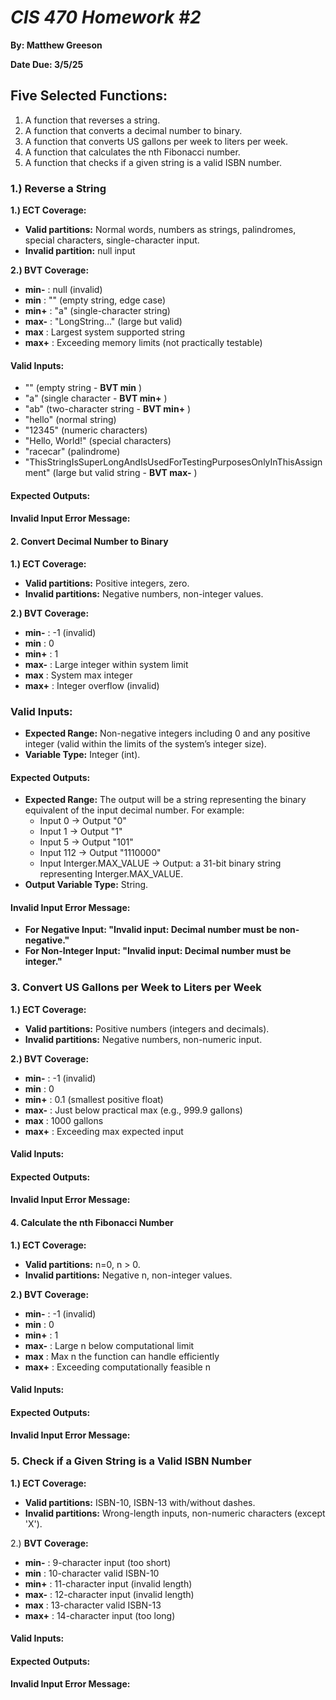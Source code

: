 # *CIS 470 Homework #2*

**By: Matthew Greeson**

**Date Due: 3/5/25**

## Five Selected Functions:

1. A function that reverses a string.
2. A function that converts a decimal number to binary.
3. A function that converts US gallons per week to liters per week.
4. A function that calculates the nth Fibonacci number.
5. A function that checks if a given string is a valid ISBN number.

### **1.) Reverse a String**

**1.) ECT Coverage:**

* **Valid partitions:** Normal words, numbers as strings, palindromes, special characters, single-character input.
* **Invalid partition:** null input

**2.) BVT Coverage:**

* **min-** : null (invalid)
* **min** : "" (empty string, edge case)
* **min+** : "a" (single-character string)
* **max-** : "LongString..." (large but valid)
* **max** : Largest system supported string
* **max+** : Exceeding memory limits (not practically testable)

#### **Valid Inputs:**

* "" (empty string -  **BVT min** )
* "a" (single character -  **BVT min+** )
* "ab" (two-character string -  **BVT min+** )
* "hello" (normal string)
* "12345" (numeric characters)
* "Hello, World!" (special characters)
* "racecar" (palindrome)
* "ThisStringIsSuperLongAndIsUsedForTestingPurposesOnlyInThisAssignment" (large but valid string -  **BVT max-** )

#### **Expected Outputs:**

#### **Invalid Input Error Message:**

#### **2. Convert Decimal Number to Binary**

**1.) ECT Coverage:**

* **Valid partitions:** Positive integers, zero.
* **Invalid partitions:** Negative numbers, non-integer values.

**2.) BVT Coverage:**

* **min-** : -1 (invalid)
* **min** : 0
* **min+** : 1
* **max-** : Large integer within system limit
* **max** : System max integer
* **max+** : Integer overflow (invalid)

### **Valid Inputs:**

* **Expected Range:** Non-negative integers including 0 and any positive integer (valid within the limits of the system’s integer size).
* **Variable Type:** Integer (int).

#### **Expected Outputs:**

* **Expected Range:** The output will be a string representing the binary equivalent of the input decimal number. For example:
  * Input 0 → Output "0"
  * Input 1 → Output "1"
  * Input 5 → Output "101"
  * Input 112 → Output "1110000"
  * Input Interger.MAX_VALUE → Output: a 31-bit binary string representing Interger.MAX_VALUE.
* **Output Variable Type:** String.

#### **Invalid Input Error Message:**

* **For Negative Input: "Invalid input: Decimal number must be non-negative."**
* **For Non-Integer Input: "Invalid input: Decimal number must be integer."**

### **3. Convert US Gallons per Week to Liters per Week**

**1.) ECT Coverage:**

* **Valid partitions:** Positive numbers (integers and decimals).
* **Invalid partitions:** Negative numbers, non-numeric input.

**2.) BVT Coverage:**

* **min-** : -1 (invalid)
* **min** : 0
* **min+** : 0.1 (smallest positive float)
* **max-** : Just below practical max (e.g., 999.9 gallons)
* **max** : 1000 gallons
* **max+** : Exceeding max expected input

#### **Valid Inputs:**

#### **Expected Outputs:**

#### **Invalid Input Error Message:**

#### **4. Calculate the nth Fibonacci Number**

**1.) ECT Coverage:**

* **Valid partitions:** n=0, n > 0.
* **Invalid partitions:** Negative n, non-integer values.

**2.) BVT Coverage:**

* **min-** : -1 (invalid)
* **min** : 0
* **min+** : 1
* **max-** : Large n below computational limit
* **max** : Max n the function can handle efficiently
* **max+** : Exceeding computationally feasible n

#### **Valid Inputs:**

#### **Expected Outputs:**

#### **Invalid Input Error Message:**

### **5. Check if a Given String is a Valid ISBN Number**

**1.) ECT Coverage:**

* **Valid partitions:** ISBN-10, ISBN-13 with/without dashes.
* **Invalid partitions:** Wrong-length inputs, non-numeric characters (except 'X').

2.) **BVT Coverage:**

* **min-** : 9-character input (too short)
* **min** : 10-character valid ISBN-10
* **min+** : 11-character input (invalid length)
* **max-** : 12-character input (invalid length)
* **max** : 13-character valid ISBN-13
* **max+** : 14-character input (too long)

#### **Valid Inputs:**

#### **Expected Outputs:**

#### **Invalid Input Error Message:**
